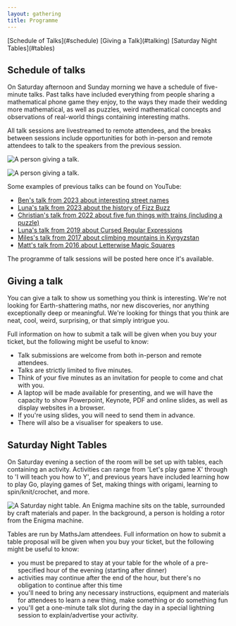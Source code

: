 ```yaml
---
layout: gathering
title: Programme
---
```


<div class='minimenu'>
[Schedule of Talks](#schedule) [Giving a Talk](#talking) [Saturday Night Tables](#tables)
</div>

<h2 id="schedule">Schedule of talks</h2>

On Saturday afternoon and Sunday morning we have a schedule of five-minute talks. Past talks have included everything from people sharing a mathematical phone game they enjoy, to the ways they made their wedding more mathematical, as well as puzzles, weird mathematical concepts and observations of real-world things containing interesting maths.

All talk sessions are livestreamed to remote attendees, and the breaks between sessions include opportunities for both in-person and remote attendees to talk to the speakers from the previous session.

![A person giving a talk.](../../images/Talk1.jpg)

![A person giving a talk.](../../images/Talk2.jpg)

Some examples of previous talks can be found on YouTube:

* [Ben's talk from 2023 about interesting street names](https://www.youtube.com/watch?v=MwRbr-MjwII)
* [Luna's talk from 2023 about the history of Fizz Buzz](https://www.youtube.com/watch?v=rwwYmFsiJQM)
* [Christian's talk from 2022 about five fun things with trains (including a puzzle)](https://www.youtube.com/watch?v=aNV23fDvq1Y)
* [Luna's talk from 2019 about Cursed Regular Expressions](https://www.youtube.com/watch?v=Grc0Ak83Pf8)
* [Miles's talk from 2017 about climbing mountains in Kyrgyzstan](https://www.youtube.com/watch?v=0bv6VovSmQ4)
* [Matt's talk from 2016 about Letterwise Magic Squares](https://www.youtube.com/watch?v=cZ1W1vbuYuQ)

The programme of talk sessions will be posted here once it's available.

<h2 id="talking">Giving a talk</h2>

You can give a talk to show us something you think is interesting. We're not looking for Earth-shattering maths, nor new discoveries, nor anything exceptionally deep or meaningful. We're looking for things that you think are neat, cool, weird, surprising, or that simply intrigue you.

Full information on how to submit a talk will be given when you buy your ticket, but the following might be useful to know:

- Talk submissions are welcome from both in-person and remote attendees.
- Talks are strictly limited to five minutes.
- Think of your five minutes as an invitation for people to come and chat with you.
- A laptop will be made available for presenting, and we will have the capacity to show Powerpoint, Keynote, PDF and online slides, as well as display websites in a browser.
- If you're using slides, you will need to send them in advance.
- There will also be a visualiser for speakers to use.

<h2 id="tables">Saturday Night Tables</h2>

On Saturday evening a section of the room will be set up with tables, each containing an activity. Activities can range from 'Let's play game X' through to 'I will teach you how to Y', and previous years have included learning how to play Go, playing games of Set, making things with origami, learning to spin/knit/crochet, and more.

![A Saturday night table. An Enigma machine sits on the table, surrounded by craft materials and paper. In the background, a person is holding a rotor from the Enigma machine.](../../images/SatTables2.jpeg)

Tables are run by MathsJam attendees. Full information on how to submit a table proposal will be given when you buy your ticket, but the following might be useful to know:

- you must be prepared to stay at your table for the whole of a pre-specified hour of the evening (starting after dinner)
- activities may continue after the end of the hour, but there's no obligation to continue after this time
- you'll need to bring any necessary instructions, equipment and materials for attendees to learn a new thing, make something or do something fun
- you'll get a one-minute talk slot during the day in a special lightning session to explain/advertise your activity.


